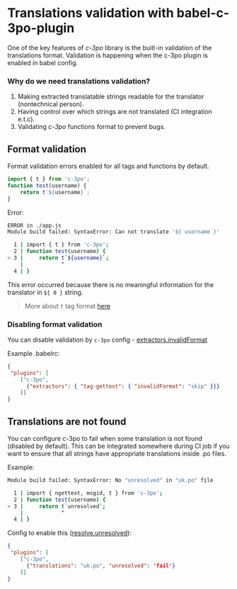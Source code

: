 # Translations validation with babel-c-3po-plugin

One of the key features of *c-3po* library is the built-in validation of the translations format.
Validation is happening when the c-3po plugin is enabled in babel config.

### Why do we need translations validation?

1. Making extracted translatable strings readable for the translator (nontechnical person).
2. Having control over which strings are not translated (CI integration e.t.c).
3. Validating *c-3po* functions format to prevent bugs.

## Format validation
Format validation errors enabled for all tags and functions by default.

```js
import { t } from 'c-3po';
function test(username) {
    return t`${username}`;   
}
```
Error:

```bash
ERROR in ./app.js
Module build failed: SyntaxError: Can not translate '${ username }'

  1 | import { t } from 'c-3po';
  2 | function test(username) {
> 3 |     return t`${username}`;
    |            ^
  4 | }
```

This error occurred because there is no meaningful information for 
the translator in `${ 0 }` string.

> More about `t` tag format [here](tag-gettext--t-.md#tag-gettext-format)

### Disabling format validation
You can disable validation by `c-3po` config - [extractors.invalidFormat](configuration.md#configextractorsfunctionnameinvalidformat-string-one-of-fail-warn-skip)

Example .babelrc:
```json
{
 "plugins": [
    ["c-3po",
      {"extractors": { "tag-gettext": { "invalidFormat": "skip" }}}
    ]]
}
```

## Translations are not found
You can configure c-3po to fail when some translation is not found (disabled by default).
This can be integrated somewhere during CI job if you want to ensure that all strings
have appropriate translations inside .po files.

Example:
```bash
Module build failed: SyntaxError: No "unresolved" in "uk.po" file

  1 | import { ngettext, msgid, t } from 'c-3po';
  2 | function test(username) {
> 3 |     return t`unresolved`;
    |            ^
  4 | }

```

Config to enable this ([resolve.unresolved](configuration.md#configresolveunresolved-string-one-of-fail-warn-skip)):

```json
{
 "plugins": [
    ["c-3po",
      {"translations": "uk.po", "unresolved": 'fail'}
    ]]
}
```
